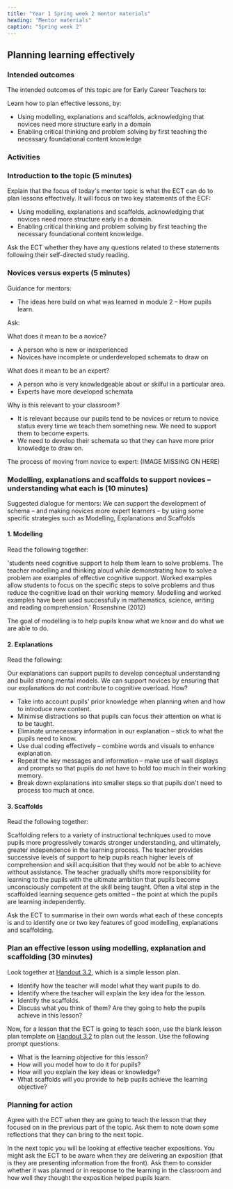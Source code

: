 ```yaml
---
title: "Year 1 Spring week 2 mentor materials"
heading: "Mentor materials"
caption: "Spring week 2"
---
```


## Planning learning effectively

### Intended outcomes

The intended outcomes of this topic are for Early Career Teachers to:

Learn how to plan effective lessons, by:

- Using modelling, explanations and scaffolds, acknowledging that novices need more structure early in a domain
- Enabling critical thinking and problem solving by first teaching the necessary foundational content knowledge

### Activities

### Introduction to the topic (5 minutes)

Explain that the focus of today's mentor topic is what the ECT can do to plan lessons effectively. It will focus on two key statements of the ECF:

- Using modelling, explanations and scaffolds, acknowledging that novices need more structure early in a domain.
- Enabling critical thinking and problem solving by first teaching the necessary foundational content knowledge.

Ask the ECT whether they have any questions related to these statements following their self-directed study reading.

### Novices versus experts (5 minutes)

Guidance for mentors: <br>

- The ideas here build on what was learned in module 2 – How pupils learn.

Ask:

What does it mean to be a novice?

- A person who is new or inexperienced
- Novices have incomplete or underdeveloped schemata to draw on

What does it mean to be an expert?

- A person who is very knowledgeable about or skilful in a particular area.
- Experts have more developed schemata

Why is this relevant to your classroom?

- It is relevant because our pupils tend to be novices or return to novice status every time we teach them something new. We need to support them to become experts.
- We need to develop their schemata so that they can have more prior knowledge to draw on.

The process of moving from novice to expert: (IMAGE MISSING ON HERE)

### Modelling, explanations and scaffolds to support novices – understanding what each is (10 minutes)

Suggested dialogue for mentors: We can support the development of schema – and making novices more expert learners – by using some specific strategies such as Modelling, Explanations and Scaffolds

#### 1. Modelling

Read the following together:

'students need cognitive support to help them learn to solve problems. The teacher modelling and
thinking aloud while demonstrating how to solve a problem are examples of effective cognitive
support. Worked examples allow students to focus on the specific steps to solve problems and thus
reduce the cognitive load on their working memory. Modelling and worked examples have been used
successfully in mathematics, science, writing and reading comprehension.' Rosenshine (2012)

The goal of modelling is to help pupils know what we know and do what we are able to do.

#### 2. Explanations

Read the following:

Our explanations can support pupils to develop conceptual understanding and build strong mental models. We can support novices by ensuring that our explanations do not contribute to cognitive overload. How?

- Take into account pupils' prior knowledge when planning when and how to introduce new content.
- Minimise distractions so that pupils can focus their attention on what is to be taught.
- Eliminate unnecessary information in our explanation – stick to what the pupils need to know.
- Use dual coding effectively – combine words and visuals to enhance explanation.
- Repeat the key messages and information – make use of wall displays and prompts so that pupils do not have to hold too much in their working memory.
- Break down explanations into smaller steps so that pupils don't need to process too much at once.

#### 3. Scaffolds

Read the following together:

Scaffolding refers to a variety of instructional techniques used to move pupils more progressively towards stronger understanding, and ultimately, greater independence in the learning process. The teacher provides successive levels of support to help pupils reach higher levels of comprehension and skill acquisition that they would not be able to achieve without assistance. The teacher gradually shifts more responsibility for learning to the pupils with the ultimate ambition that pupils become unconsciously competent at the skill being taught. Often a vital step in the scaffolded learning sequence gets omitted – the point at which the pupils are learning independently.

Ask the ECT to summarise in their own words what each of these concepts is and to identify one or two key features of good modelling, explanations and scaffolding.

### Plan an effective lesson using modelling, explanation and scaffolding (30 minutes)

Look together at [Handout 3.2](/assets/materials/edt-Block-3-mentor-handout-3.3.pdf), which is a simple lesson plan.

- Identify how the teacher will model what they want pupils to do.
- Identify where the teacher will explain the key idea for the lesson.
- Identify the scaffolds.
- Discuss what you think of them? Are they going to help the pupils achieve in this lesson?

Now, for a lesson that the ECT is going to teach soon, use the blank lesson plan template on [Handout 3.2](/assets/materials/edt-Block-3-mentor-handout-3.3.pdf) to plan out the lesson. Use the following prompt questions:

- What is the learning objective for this lesson?
- How will you model how to do it for pupils?
- How will you explain the key ideas or knowledge?
- What scaffolds will you provide to help pupils achieve the learning objective?

### Planning for action

Agree with the ECT when they are going to teach the lesson that they focused on in the previous part of the topic. Ask them to note down some reflections that they can bring to the next topic.

In the next topic you will be looking at effective teacher expositions. You might ask the ECT to be aware when they are delivering an exposition (that is they are presenting information from the front). Ask them to consider whether it was planned or in response to the learning in the classroom and how well they thought the exposition helped pupils learn.
